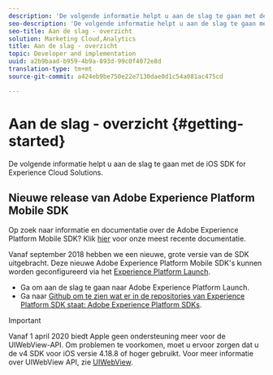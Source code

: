 ```yaml
---
description: 'De volgende informatie helpt u aan de slag te gaan met de iOS SDK for Experience Cloud Solutions '
seo-description: 'De volgende informatie helpt u aan de slag te gaan met de iOS SDK for Experience Cloud Solutions '
seo-title: Aan de slag - overzicht
solution: Marketing Cloud,Analytics
title: Aan de slag - overzicht
topic: Developer and implementation
uuid: a2b9baad-b959-4b9a-893d-99c0f4072e8d
translation-type: tm+mt
source-git-commit: a424eb9be750e22e7130dae0d1c54a081ac475cd

---
```



# Aan de slag - overzicht {#getting-started}

De volgende informatie helpt u aan de slag te gaan met de iOS SDK for Experience Cloud Solutions.

## Nieuwe release van Adobe Experience Platform Mobile SDK

Op zoek naar informatie en documentatie over de Adobe Experience Platform Mobile SDK? Klik [hier](https://aep-sdks.gitbook.io/docs/) voor onze meest recente documentatie.

Vanaf september 2018 hebben we een nieuwe, grote versie van de SDK uitgebracht. Deze nieuwe Adobe Experience Platform Mobile SDK&#39;s kunnen worden geconfigureerd via het [Experience Platform Launch](https://www.adobe.com/experience-platform/launch.html).

* Ga om aan de slag te gaan naar Adobe Experience Platform Launch.
* Ga naar [Github om te zien wat er in de repositories van Experience Platform SDK staat: Adobe Experience Platform SDKs](https://github.com/Adobe-Marketing-Cloud/acp-sdks).

>[!IMPORTANT]
>
>Vanaf 1 april 2020 biedt Apple geen ondersteuning meer voor de UIWebView-API. Om problemen te voorkomen, moet u ervoor zorgen dat u de v4 SDK voor iOS versie 4.18.8 of hoger gebruikt. Voor meer informatie over UIWebView API, zie [UIWebView](https://developer.apple.com/documentation/uikit/uiwebview).
